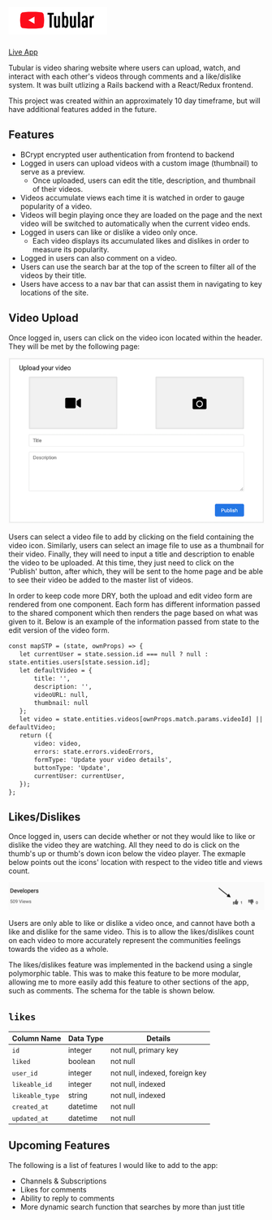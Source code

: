 # ![alt text](https://github.com/samwalker191/Tubular/blob/master/app/assets/images/logo.png "Tubular Logo")
[Live App](https://walkertubular.herokuapp.com/#/)

Tubular is video sharing website where users can upload, watch, and interact with each other's videos through comments and a like/dislike system. It was built utlizing a Rails backend with a React/Redux frontend.

This project was created within an approximately 10 day timeframe, but will have additional features added in the future.

## Features
 * BCrypt encrypted user authentication from frontend to backend
 * Logged in users can upload videos with a custom image (thumbnail) to serve as a preview.
   * Once uploaded, users can edit the title, description, and thumbnail of their videos.
 * Videos accumulate views each time it is watched in order to gauge popularity of a video.
 * Videos will begin playing once they are loaded on the page and the next video will be switched to automatically when the current video ends.
 * Logged in users can like or dislike a video only once.
   * Each video displays its accumulated likes and dislikes in order to measure its popularity.
 * Logged in users can also comment on a video.
 * Users can use the search bar at the top of the screen to filter all of the videos by their title.
 * Users have access to a nav bar that can assist them in navigating to key locations of the site.
 
## Video Upload
Once logged in, users can click on the video icon located within the header. They will be met by the following page:
 
![alt text](https://github.com/samwalker191/Tubular/blob/master/app/assets/images/upload_form.png "Upload Form")
 
Users can select a video file to add by clicking on the field containing the video icon. Similarly, users can select an image file to use as a thumbnail for their video. Finally, they will need to input a title and description to enable the video to be uploaded. At this time, they just need to click on the 'Publish' button, after which, they will be sent to the home page and be able to see their video be added to the master list of videos.

In order to keep code more DRY, both the upload and edit video form are rendered from one component. Each form has different information passed to the shared component which then renders the page based on what was given to it. Below is an example of the information passed from state to the edit version of the video form.

 ```
 const mapSTP = (state, ownProps) => {
    let currentUser = state.session.id === null ? null : state.entities.users[state.session.id];
    let defaultVideo = {
        title: '',
        description: '',
        videoURL: null,
        thumbnail: null
    };
    let video = state.entities.videos[ownProps.match.params.videoId] || defaultVideo;
    return ({
        video: video,
        errors: state.errors.videoErrors,
        formType: 'Update your video details',
        buttonType: 'Update',
        currentUser: currentUser,
    });
};
```
## Likes/Dislikes
Once logged in, users can decide whether or not they would like to like or dislike the video they are watching. All they need to do is click on the thumb's up or thumb's down icon below the video player. The exmaple below points out the icons' location with respect to the video title and views count. 

![alt text](https://github.com/samwalker191/Tubular/blob/master/app/assets/images/likes.png "Likes")

Users are only able to like or dislike a video once, and cannot have both a like and dislike for the same video. This is to allow the likes/dislikes count on each video to more accurately represent the communities feelings towards the video as a whole. 

The likes/dislikes feature was implemented in the backend using a single polymorphic table. This was to make this feature to be more modular, allowing me to more easily add this feature to other sections of the app, such as comments. The schema for the table is shown below.

## `likes`

| Column Name | Data Type | Details |
| --- | --- | --- |
| `id` | integer | not null, primary key |
| `liked` | boolean | not null |
| `user_id` | integer | not null, indexed, foreign key |
| `likeable_id` | integer | not null, indexed |
| `likeable_type` | string | not null, indexed |
| `created_at` | datetime | not null |
| `updated_at` | datetime | not null |

## Upcoming Features
The following is a list of features I would like to add to the app:
* Channels & Subscriptions
* Likes for comments
* Ability to reply to comments
* More dynamic search function that searches by more than just title

